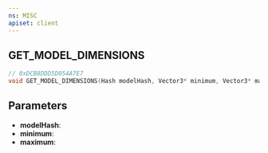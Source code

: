 ```yaml
---
ns: MISC
apiset: client
---
```

## GET_MODEL_DIMENSIONS

```c
// 0xDCB8DDD5D054A7E7
void GET_MODEL_DIMENSIONS(Hash modelHash, Vector3* minimum, Vector3* maximum);
```


## Parameters
* **modelHash**:
* **minimum**:
* **maximum**: